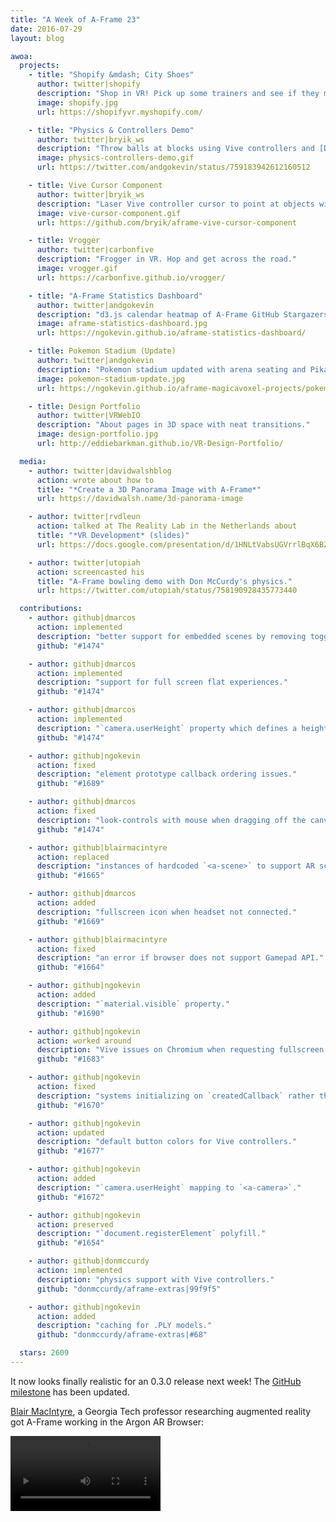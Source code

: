 ```yaml
---
title: "A Week of A-Frame 23"
date: 2016-07-29
layout: blog

awoa:
  projects:
    - title: "Shopify &mdash; City Shoes"
      author: twitter|shopify
      description: "Shop in VR! Pick up some trainers and see if they match your swagger."
      image: shopify.jpg
      url: https://shopifyvr.myshopify.com/

    - title: "Physics & Controllers Demo"
      author: twitter|bryik_ws
      description: "Throw balls at blocks using Vive controllers and [Don McCurdy's](https://twitter.com/donrmccurdy) physics."
      image: physics-controllers-demo.gif
      url: https://twitter.com/andgokevin/status/759183942612160512

    - title: Vive Cursor Component
      author: twitter|bryik_ws
      description: "Laser Vive controller cursor to point at objects with your hands."
      image: vive-cursor-component.gif
      url: https://github.com/bryik/aframe-vive-cursor-component

    - title: Vrogger
      author: twitter|carbonfive
      description: "Frogger in VR. Hop and get across the road."
      image: vrogger.gif
      url: https://carbonfive.github.io/vrogger/

    - title: "A-Frame Statistics Dashboard"
      author: twitter|andgokevin
      description: "d3.js calendar heatmap of A-Frame GitHub Stargazers per day."
      image: aframe-statistics-dashboard.jpg
      url: https://ngokevin.github.io/aframe-statistics-dashboard/

    - title: Pokemon Stadium (Update)
      author: twitter|andgokevin
      description: "Pokemon stadium updated with arena seating and Pikachu!"
      image: pokemon-stadium-update.jpg
      url: https://ngokevin.github.io/aframe-magicavoxel-projects/pokemon/

    - title: Design Portfolio
      author: twitter|VRWebIO
      description: "About pages in 3D space with neat transitions."
      image: design-portfolio.jpg
      url: http://eddiebarkman.github.io/VR-Design-Portfolio/

  media:
    - author: twitter|davidwalshblog
      action: wrote about how to
      title: "*Create a 3D Panorama Image with A-Frame*"
      url: https://davidwalsh.name/3d-panorama-image

    - author: twitter|rvdleun
      action: talked at The Reality Lab in the Netherlands about
      title: "*VR Development* (slides)"
      url: https://docs.google.com/presentation/d/1HNLtVabsUGVrrlBqX6BZ7fVvmHz3Zd6mGPblunYPy6U/edit#slide=id.g1496fca36c_0_0

    - author: twitter|utopiah
      action: screencasted his
      title: "A-Frame bowling demo with Don McCurdy's physics."
      url: https://twitter.com/utopiah/status/758190928435773440

  contributions:
    - author: github|dmarcos
      action: implemented
      description: "better support for embedded scenes by removing toggling styles when doing `<a-scene embedded>`."
      github: "#1474"

    - author: github|dmarcos
      action: implemented
      description: "support for full screen flat experiences."
      github: "#1474"

    - author: github|dmarcos
      action: implemented
      description: "`camera.userHeight` property which defines a height offset that is removed when entering VR to resolve flat vs. VR camera height."
      github: "#1474"

    - author: github|ngokevin
      action: fixed
      description: "element prototype callback ordering issues."
      github: "#1689"

    - author: github|dmarcos
      action: fixed
      description: "look-controls with mouse when dragging off the canvas."
      github: "#1474"

    - author: github|blairmacintyre
      action: replaced
      description: "instances of hardcoded `<a-scene>` to support AR scenes."
      github: "#1665"

    - author: github|dmarcos
      action: added
      description: "fullscreen icon when headset not connected."
      github: "#1669"

    - author: github|blairmacintyre
      action: fixed
      description: "an error if browser does not support Gamepad API."
      github: "#1664"

    - author: github|ngokevin
      action: added
      description: "`material.visible` property."
      github: "#1690"

    - author: github|ngokevin
      action: worked around
      description: "Vive issues on Chromium when requesting fullscreen on canvas that is being presented to headset."
      github: "#1683"

    - author: github|ngokevin
      action: fixed
      description: "systems initializing on `createdCallback` rather than `attachedCallback`."
      github: "#1670"

    - author: github|ngokevin
      action: updated
      description: "default button colors for Vive controllers."
      github: "#1677"

    - author: github|ngokevin
      action: added
      description: "`camera.userHeight` mapping to `<a-camera>`."
      github: "#1672"

    - author: github|ngokevin
      action: preserved
      description: "`document.registerElement` polyfill."
      github: "#1654"

    - author: github|donmccurdy
      action: implemented
      description: "physics support with Vive controllers."
      github: "donmccurdy/aframe-extras|99f9f5"

    - author: github|ngokevin
      action: added
      description: "caching for .PLY models."
      github: "donmccurdy/aframe-extras|#68"

  stars: 2609
---
```


It now looks finally realistic for an 0.3.0 release next week! The [GitHub
milestone](https://github.com/aframevr/aframe/milestone/2) has been updated.

[Blair MacIntyre](http://blairmacintyre.me/), a Georgia Tech professor researching
augmented reality got A-Frame working in the Argon AR Browser:

<video autoplay loop src="/images/awoa/argon.mp4" width="240">
